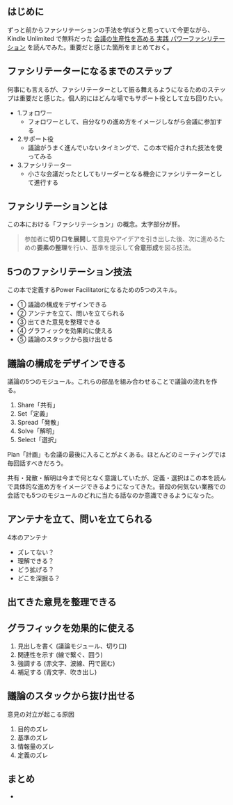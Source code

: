 ## はじめに
ずっと前からファシリテーションの手法を学ぼうと思っていて今更ながら、Kindle Unlimited で無料だった [会議の生産性を高める 実践 パワーファシリテーション](https://www.amazon.co.jp/%E4%BC%9A%E8%AD%B0%E3%81%AE%E7%94%9F%E7%94%A3%E6%80%A7%E3%82%92%E9%AB%98%E3%82%81%E3%82%8B-%E5%AE%9F%E8%B7%B5-%E3%83%91%E3%83%AF%E3%83%BC%E3%83%95%E3%82%A1%E3%82%B7%E3%83%AA%E3%83%86%E3%83%BC%E3%82%B7%E3%83%A7%E3%83%B3-%E6%A5%A0%E6%9C%AC-%E5%92%8C%E7%9F%A2-ebook/dp/B07M77QGDZ/ref=tmm_kin_swatch_0?_encoding=UTF8&qid=&sr=) を読んでみた。重要だと感じた箇所をまとめておく。

## ファシリテーターになるまでのステップ
何事にも言えるが、ファシリテーターとして振る舞えるようになるためのステップは重要だと感じた。個人的にはどんな場でもサポート役として立ち回りたい。

* 1.フォロワー
  * フォロワーとして、自分なりの進め方をイメージしながら会議に参加する
* 2.サポート役
  * 議論がうまく進んでいないタイミングで、この本で紹介された技法を使ってみる
* 3.ファシリテーター
  * 小さな会議だったとしてもリーダーとなる機会にファシリテーターとして進行する

## ファシリテーションとは
この本における「ファシリテーション」の概念。太字部分が肝。
> 参加者に**切り口を展開**して意見やアイデアを引き出した後、次に進めるための**要素の整理**を行い、基準を提示して**合意形成**を図る技法。

## 5つのファシリテーション技法
この本で定義するPower Facilitatorになるための5つのスキル。

* ① 議論の構成をデザインできる
* ② アンテナを立て、問いを立てられる
* ③ 出てきた意見を整理できる
* ④ グラフィックを効果的に使える
* ⑤ 議論のスタックから抜け出せる

## 議論の構成をデザインできる
議論の5つのモジュール。これらの部品を組み合わせることで議論の流れを作る。
1. Share「共有」
2. Set「定義」
3. Spread「発散」
4. Solve「解明」
5. Select「選択」

Plan「計画」も会議の最後に入ることがよくある。ほとんどのミーティングでは毎回話すべきだろう。

共有・発散・解明は今まで何となく意識していたが、定義・選択はこの本を読んで具体的な進め方をイメージできるようになってきた。普段の何気ない業務での会話でも5つのモジュールのどれに当たる話なのか意識できるようになった。

## アンテナを立て、問いを立てられる
4本のアンテナ
* ズレてない？
* 理解できる？
* どう拡げる？
* どこを深掘る？

## 出てきた意見を整理できる


## グラフィックを効果的に使える
1. 見出しを書く (議論モジュール、切り口)
2. 関連性を示す (線で繋ぐ、囲う)
3. 強調する (赤文字、波線、円で囲む)
4. 補足する (青文字、吹き出し)

## 議論のスタックから抜け出せる
意見の対立が起こる原因
1. 目的のズレ
2. 基準のズレ
3. 情報量のズレ
4. 定義のズレ

## まとめ
* 
